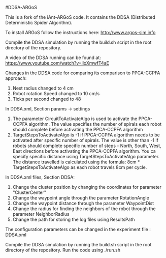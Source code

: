 #DDSA-ARGoS

This is a fork of the iAnt-ARGoS code. It contains the DDSA (Distributed Deterministic Spider Algorithm).

To install ARGoS follow the instructions here: http://www.argos-sim.info

Compile the DDSA simulation by running the build.sh script in the root directory of the repository.

A video of the DDSA running can be found at: https://www.youtube.com/watch?v=lloXmwfT4aE

Changes in the DDSA code for comparing its comparison to PPCA-CCPFA approach:

1. Nest radius changed to 4 cm
2. Robot rotation Speed changed to 10 cm/s
3. Ticks per second changed to 48

In DDSA.xml, Section params -> settings
1. The parameter CircuitToActivateAlgo is used to activate the PPCA-CCPFA algorithm. The value specifies the number of spirals each robot should complete before activating the PPCA-CCPFA algorithm
2. TargetStepsToActivateAlgo is -1 if PPCA-CCPFA algorithm needs to be activated after specific number of spirals.
The value is other than -1 if robots should complete specific number of steps - North, South, West, East directions before activating the PPCA-CCPFA algorithm. You ca specify specific distance using TargetStepsToActivateAlgo parameter. The distance travelled is calculated using the formula: 8cm *  TargetStepsToActivateAlgo as each robot travels 8cm per cycle.

In DDSA.xml files, Section DDSA:
1. Change the cluster position by changing the coordinates for parameter "ClusterCenter"
2. Change the waypoint angle through the parameter RotationAngle 
3. Change the waypoint distance through the parameter WaypointDist
4. Change the radius for finding the neighbors of the robot through the parameter NeighborRadius
5. Change the path for storing the log files using ResultsPath 

The configuration parameters can be changed in the experiment file : DDSA.xml

Compile the DDSA simulation by running the build.sh script in the root directory of the repository.
Run the code using ./run.sh
